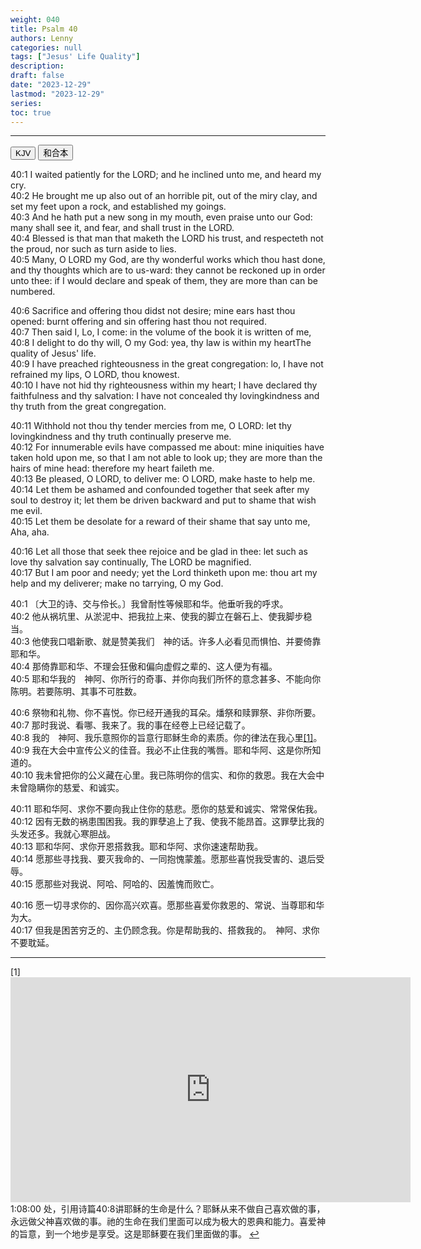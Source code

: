 ```yaml
---
weight: 040
title: Psalm 40
authors: Lenny
categories: null
tags: ["Jesus' Life Quality"]
description: 
draft: false
date: "2023-12-29"
lastmod: "2023-12-29"
series: 
toc: true
---
```


<!--more-->
---

<!-- Tab links -->

<div class="tab">
  <button class="tablinks active" onclick="tablabel(event, 'english')">KJV</button>
  <button class="tablinks" onclick="tablabel(event, 'chinese')">和合本</button>
</div>

<!-- Tab content -->
<div id="english" class="tabcontent" style="display:block">

40:1 I waited patiently for the LORD; and he inclined unto me, and heard my cry.  
40:2 He brought me up also out of an horrible pit, out of the miry clay, and set my feet upon a rock, and established my goings.  
40:3 And he hath put a new song in my mouth, even praise unto our God: many shall see it, and fear, and shall trust in the LORD.  
40:4 Blessed is that man that maketh the LORD his trust, and respecteth not the proud, nor such as turn aside to lies.  
40:5 Many, O LORD my God, are thy wonderful works which thou hast done, and thy thoughts which are to us-ward: they cannot be reckoned up in order unto thee: if I would declare and speak of them, they are more than can be numbered.  

40:6 Sacrifice and offering thou didst not desire; mine ears hast thou opened: burnt offering and sin offering hast thou not required.  
40:7 Then said I, Lo, I come: in the volume of the book it is written of me,  
40:8 I delight to do thy will, O my God: yea, thy law is within my heart<label for="will" class="margin-toggle sidenote-number"></label><span class="sidenote">The quality of Jesus' life</span>.  
40:9 I have preached righteousness in the great congregation: lo, I have not refrained my lips, O LORD, thou knowest.  
40:10 I have not hid thy righteousness within my heart; I have declared thy faithfulness and thy salvation: I have not concealed thy lovingkindness and thy truth from the great congregation.  

40:11 Withhold not thou thy tender mercies from me, O LORD: let thy lovingkindness and thy truth continually preserve me.  
40:12 For innumerable evils have compassed me about: mine iniquities have taken hold upon me, so that I am not able to look up; they are more than the hairs of mine head: therefore my heart faileth me.  
40:13 Be pleased, O LORD, to deliver me: O LORD, make haste to help me.  
40:14 Let them be ashamed and confounded together that seek after my soul to destroy it; let them be driven backward and put to shame that wish me evil.  
40:15 Let them be desolate for a reward of their shame that say unto me, Aha, aha.  

40:16 Let all those that seek thee rejoice and be glad in thee: let such as love thy salvation say continually, The LORD be magnified.  
40:17 But I am poor and needy; yet the Lord thinketh upon me: thou art my help and my deliverer; make no tarrying, O my God.  
</div>

<div id="chinese" class="tabcontent">

40:1 〔大卫的诗、交与伶长。〕我曾耐性等候耶和华。他垂听我的呼求。  
40:2 他从祸坑里、从淤泥中、把我拉上来、使我的脚立在磐石上、使我脚步稳当。  
40:3 他使我口唱新歌、就是赞美我们　神的话。许多人必看见而惧怕、并要倚靠耶和华。  
40:4 那倚靠耶和华、不理会狂傲和偏向虚假之辈的、这人便为有福。  
40:5 耶和华我的　神阿、你所行的奇事、并你向我们所怀的意念甚多、不能向你陈明。若要陈明、其事不可胜数。  

40:6 祭物和礼物、你不喜悦。你已经开通我的耳朵。燔祭和赎罪祭、非你所要。  
40:7 那时我说、看哪、我来了。我的事在经卷上已经记载了。  
40:8 我的　神阿、我乐意照你的旨意行<label for="will" class="margin-toggle sidenote-number"></label><span class="sidenote">耶稣生命的素质</span>。你的律法在我心里<a id="1_ref" href = "#1">[1]</a>。  
40:9 我在大会中宣传公义的佳音。我必不止住我的嘴唇。耶和华阿、这是你所知道的。  
40:10 我未曾把你的公义藏在心里。我已陈明你的信实、和你的救恩。我在大会中未曾隐瞒你的慈爱、和诚实。  

40:11 耶和华阿、求你不要向我止住你的慈悲。愿你的慈爱和诚实、常常保佑我。  
40:12 因有无数的祸患围困我。我的罪孽追上了我、使我不能昂首。这罪孽比我的头发还多。我就心寒胆战。  
40:13 耶和华阿、求你开恩搭救我。耶和华阿、求你速速帮助我。  
40:14 愿那些寻找我、要灭我命的、一同抱愧蒙羞。愿那些喜悦我受害的、退后受辱。  
40:15 愿那些对我说、阿哈、阿哈的、因羞愧而败亡。  

40:16 愿一切寻求你的、因你高兴欢喜。愿那些喜爱你救恩的、常说、当尊耶和华为大。  
40:17 但我是困苦穷乏的、主仍顾念我。你是帮助我的、搭救我的。　神阿、求你不要耽延。  

----
<p id="1">[1]   
<iframe width="640" height="360" src="https://www.youtube.com/embed/rL6FAYWzJEE?t=4080s" title="2023年10月04日 基督学房香港特别聚会：举目向田观看 02 刘志雄" frameborder="0" allow="accelerometer; autoplay; clipboard-write; encrypted-media; gyroscope; picture-in-picture; web-share" allowfullscreen></iframe>  
1:08:00 处，引用诗篇40:8讲耶稣的生命是什么？耶稣从来不做自己喜欢做的事，永远做父神喜欢做的事。祂的生命在我们里面可以成为极大的恩典和能力。喜爱神的旨意，到一个地步是享受。这是耶稣要在我们里面做的事。
<a href="#1_ref">&#8617;</a></p>
</div>



